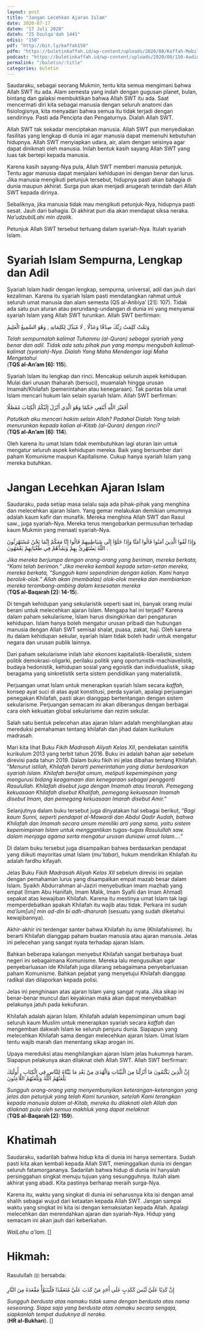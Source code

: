 ```yaml
---
layout: post
title: "Jangan Lecehkan Ajaran Islam"
date: 2020-07-17
datem: "17 Juli 2020"
dateh: "25 Dzulqa'dah 1441"
edisi: "150"
pdf: "http://bit.ly/kaffah150"
pdfm: "https://buletinkaffah.id/wp-content/uploads/2020/08/Kaffah-Mobile-150.pdf"
podcast: "https://buletinkaffah.id/wp-content/uploads/2020/08/150-Audio-Reading-Kaffah.mp3"
permalink: "/buletin/:title"
categories: buletin
---
```


Saudaraku, sebagai seorang Mukmin, tentu kita semua mengimani bahwa Allah SWT itu ada. Alam semesta yang indah dengan gugusan planet, bulan, bintang dan galaksi membuktikan bahwa Allah SWT itu ada. Saat mencermati diri kita sebagai manusia dengan seluruh anatomi dan fisiologisnya, kita menyadari bahwa semua itu tidak terjadi dengan sendirinya. Pasti ada Pencipta dan Pengaturnya. Dialah Allah SWT.

Allah SWT tak sekadar menciptakan manusia. Allah SWT pun menyediakan fasilitas yang lengkap di dunia ini agar manusia dapat memenuhi kebutuhan hidupnya. Allah SWT menyiapkan udara, air, alam dengan seisinya agar dapat dinikmati oleh manusia. Inilah bentuk kasih sayang Allah SWT yang luas tak bertepi kepada manusia.

Karena kasih sayang-Nya pula, Allah SWT memberi manusia petunjuk. Tentu agar manusia dapat menjalani kehidupan ini dengan benar dan lurus. Jika manusia mengikuti petunjuk tersebut, hidupnya pasti akan bahagia di dunia maupun akhirat. Surga pun akan menjadi anugerah terindah dari Allah SWT kepada dirinya.

Sebaliknya, jika manusia tidak mau mengikuti petunjuk-Nya, hidupnya pasti sesat. Jauh dari bahagia. Di akhirat pun dia akan mendapat siksa neraka. *Na’udzubilLahi min dzalik*.

Petunjuk Allah SWT tersebut tertuang dalam syariah-Nya. Itulah syariah Islam.

# Syariah Islam Sempurna, Lengkap dan Adil

Syariah Islam hadir dengan lengkap, sempurna, universal, adil dan jauh dari kezaliman. Karena itu syariah Islam pasti mendatangkan rahmat untuk seluruh umat manusia dan alam semesta (QS al-Anbiya’ [21]: 107). Tidak ada satu pun aturan atau perundang-undangan di dunia ini yang menyamai syariah Islam yang Allah SWT turunkan. Allah SWT berfirman:

<p class="text-right-arabic">
وَتَمَّتْ كَلِمَتُ رَبِّكَ صِدْقًا وَعَدْلًا , لَا مُبَدِّلَ لِكَلِمَاتِهِ , وَهُوَ السَّمِيعُ الْعَلِيمُ
</p>

<p class="text-right-arti">
<i>Telah sempurnalah kalimat Tuhanmu (al-Quran) sebagai syariah yang benar dan adil. Tidak ada satu pihak pun yang mampu mengubah kalimat-kalimat (syariah)-Nya. Dialah Yang Maha Mendengar lagi Maha Mengetahui </i><br>
(<b>TQS al-An’am [6]: 115</b>).
</p>

Syariah Islam itu lengkap dan rinci. Mencakup seluruh aspek kehidupan. Mulai dari urusan thaharah (bersuci), muamalah hingga urusan Imamah/Khilafah (pemerintahan atau kenegaraan). Tak pantas bila umat Islam mencari hukum lain selain syariah Islam. Allah SWT berfirman:

<p class="text-right-arabic">
أَفَغَيْرَ اللَّهِ أَبْتَغِي حَكَمًا وَهُوَ الَّذِي أَنْزَلَ إِلَيْكُمُ الْكِتَابَ مُفَصَّلًا
</p>

<p class="text-right-arti">
<i>Patutkah aku mencari hakim selain Allah? Padahal Dialah Yang telah menurunkan kepada kalian al-Kitab (al-Quran) dengan rinci?</i><br>
(<b>TQS al-An’am [6]: 114</b>).
</p>

Oleh karena itu umat Islam tidak membutuhkan lagi aturan lain untuk mengatur seluruh aspek kehidupan mereka. Baik yang bersumber dari paham Komunisme maupun Kapitalisme. Cukup hanya syariah Islam yang mereka butuhkan.

# Jangan Lecehkan Ajaran Islam

Saudaraku, pada setiap masa selalu saja ada pihak-pihak yang menghina dan melecehkan ajaran Islam. Yang gemar melakukan demikian umumnya adalah kaum kafir dan munafik. Mereka menghina Allah SWT dan Rasul saw., juga syariah-Nya. Mereka terus mengobarkan permusuhan terhadap kaum Mukmin yang menaati syariah-Nya.

<p class="text-right-arabic">
وَإِذَا لَقُوا الَّذِينَ آمَنُوا قَالُوا آمَنَّا وَإِذَا خَلَوْا إِلَى شَيَاطِينِهِمْ قَالُوا إِنَّا مَعَكُمْ إِنَّمَا نَحْنُ مُسْتَهْزِئُونَ . اللَّهُ يَسْتَهْزِئُ بِهِمْ وَيَمُدُّهُمْ فِي طُغْيَانِهِمْ يَعْمَهُونَ
</p>

<p class="text-right-arti">
<i>Jika mereka berjumpa dengan orang-orang yang beriman, mereka berkata, “Kami telah beriman.” Jika mereka kembali kepada setan-setan mereka, mereka berkata, “Sungguh kami sependirian dengan kalian. Kami hanya berolok-olok.” Allah akan (membalas) olok-olok mereka dan membiarkan mereka terombang-ambing dalam kesesatan mereka</i><br>
(<b>TQS al-Baqarah [2]: 14-15</b>).
</p>

Di tengah kehidupan yang sekularistik seperti saat ini, banyak orang mulai berani untuk melecehkan ajaran Islam. Mengapa hal ini terjadi? Karena dalam paham sekularisme, Islam harus disingkirkan dari pengaturan kehidupan. Islam hanya boleh mengatur urusan pribadi dan hubungan manusia dengan Allah SWT semisal shalat, puasa, zakat, haji. Oleh karena itu dalam kehidupan sekular, syariah Islam tidak boleh hadir untuk mengatur negara dan urusan publik lainnya.

Dari paham sekularisme inilah lahir ekonomi kapitalistik-liberalistik, sistem politik demokrasi-oligarki, perilaku politik yang oportunistik-machiavelistik, budaya hedonistik, kehidupan sosial yang egoistik dan individualistik, sikap beragama yang sinkretistik serta sistem pendidikan yang materialistik.

Perjuangan umat Islam untuk menerapkan syariah Islam secara *kaffah*, konsep ayat suci di atas ayat konstitusi, perda syariah, apalagi perjuangan penegakan Khilafah, pasti akan dianggap bertentangan dengan sistem sekularisme. Perjuangan semacam ini akan diberangus dengan berbagai cara oleh kekuatan global sekularisme dan rezim sekular.

Salah satu bentuk pelecehan atas ajaran Islam adalah menghilangkan atau mereduksi pemahaman tentang khilafah dan jihad dalam kurikulum madrasah.

Mari kita lihat Buku *Fikih Madrasah Aliyah Kelas XII*, pendekatan saintifik kurikulum 2013 yang terbit tahun 2016. Buku ini adalah bahan ajar sebelum direvisi pada tahun 2019. Dalam buku fikih ini jelas dibahas tentang Khilafah. “*Menurut istilah, Khilafah berarti pemerintahan yang diatur berdasarkan syariah Islam. Khilafah bersifat umum, meliputi kepemimpinan yang mengurusi bidang keagamaan dan kenegaraan sebagai pengganti Rasulullah. Khilafah disebut juga dengan Imamah atau Imarah. Pemegang kekuasaan Khilafah disebut Khalifah, pemegang kekuasaan Imamah disebut Imam, dan pemegang kekuasaan Imarah disebut Amir.*”

Selanjutnya dalam buku tersebut juga dinyatakan hal sebagai berikut, “*Bagi kaum Sunni, seperti pendapat al-Mawardi dan Abdul Qadir Audah, bahwa Khilafah dan Imamah secara umum memiliki arti yang sama, yaitu sistem kepemimpinan Islam untuk menggantikan tugas-tugas Rasulullah saw. dalam menjaga agama serta mengatur urusan duniawi umat Islam….*”

Di dalam buku tersebut juga disampaikan bahwa berdasarkan pendapat yang diikuti mayoritas umat Islam (*mu’tabar*), hukum mendirikan Khilafah itu adalah fardhu kifayah.

Jelas Buku *Fikih Madrasah Aliyah Kelas XII* sebelum direvisi ini sejalan dengan pemahaman lurus yang disampaikan empat mazab besar dalam Islam. Syaikh Abdurrahman al-Jaziri menyebutkan imam mazhab yang empat (Imam Abu Hanifah, Imam Malik, Imam Syafii dan Imam Ahmad) sepakat atas kewajiban Khilafah. Karena itu mestinya umat Islam tak lagi memperdebatkan apakah Khilafah itu wajib atau tidak. Perkara ini sudah *ma’lum[un] min ad-din bi adh-dharurah* (sesuatu yang sudah diketahui kewajibannya).

Akhir-akhir ini terdengar santer bahwa Khilafah itu isme (Khilafahisme). Itu berarti Khilafah dianggap paham buatan manusia atau ajaran manusia. Jelas ini pelecehan yang sangat nyata terhadap ajaran Islam.

Bahkan beberapa kalangan menyebut Khilafah sangat berbahaya buat negeri ini sebagaimana Komunisme. Mereka lalu mengusulkan agar penyebarluasan ide Khilafah juga dilarang sebagaimana penyebarluasan paham Komunisme. Bahkan pejabat yang menyetujui Khilafah dianggap radikal dan dilaporkan kepada polisi.

Jelas ini penghinaan atas ajaran Islam yang sangat nyata. Jika sikap ini benar-benar muncul dari keyakinan maka akan dapat menyebabkan pelakunya jatuh pada kekufuran.

Khilafah adalah ajaran Islam. Khilafah adalah kepemimpinan umum bagi seluruh kaum Muslim untuk menerapkan syariah secara *kaffah* dan mengemban dakwah Islam ke seluruh penjuru dunia. Siapapun yang melecehkan Khilafah sama dengan melecehkan ajaran Islam. Umat Islam tentu wajib marah dan menentang sikap arogan ini.

Upaya mereduksi atau menghilangkan ajaran Islam jelas hukumnya haram. Siapapun pelakunya akan dilaknat oleh Allah SWT. Allah SWT berfirman:

<p class="text-right-arabic">
إِنَّ الَّذِينَ يَكْتُمُونَ مَا أَنْزَلْنَا مِنَ الْبَيِّنَاتِ وَالْهُدَىٰ مِنْ بَعْدِ مَا بَيَّنَّاهُ لِلنَّاسِ فِي الْكِتَابِ , أُولَٰئِكَ يَلْعَنُهُمُ اللَّهُ وَيَلْعَنُهُمُ اللَّاعِنُونَ
</p>

<p class="text-right-arti">
<i>Sungguh orang-orang yang menyembunyikan keterangan-keterangan yang jelas dan petunjuk yang telah Kami turunkan, setelah Kami terangkan kepada manusia dalam al-Kitab, mereka itu dilaknati oleh Allah dan dilaknati pula oleh semua makhluk yang dapat melaknat</i><br>
(<b>TQS al-Baqarah [2]: 159</b>).
</p>

# Khatimah

Saudaraku, sadarilah bahwa hidup kita di dunia ini hanya sementara. Sudah pasti kita akan kembali kepada Allah SWT, meninggalkan dunia ini dengan seluruh fatamorgananya. Sadarilah bahwa hidup di dunia ini hanyalah persinggahan singkat menuju tujuan yang sesungguhnya. Itulah alam akhirat yang abadi. Kita pastinya berharap meraih surga-Nya.

Karena itu, waktu yang singkat di dunia ini seharusnya kita isi dengan amal shalih sebagai wujud dari ketaatan kepada Allah SWT. Jangan sampai waktu yang singkat ini kita isi dengan kemaksiatan kepada Allah. Apalagi melecehkan dan merendahkan ajaran dan syariah-Nya. Hidup yang semacam ini akan jauh dari keberkahan.

*WalLahu a’lam*. []

<!-- HIKMAH -->
<div class="card card-post mt-5">
<div class="card-header">
<h1>Hikmah:</h1>
</div>

<div class="card-body">
<p class="text-center">
Rasulullah ﷺ  bersabda:
</p>

<p class="text-center-arabic">
إِنَّ كَذِبًا عَلَيَّ لَيْسَ كَكَذِبٍ عَلَى أَحَدٍ مَنْ كَذَبَ عَلَيَّ مُتَعَمِّدًا فَلْيَتَبَوَّأْ مَقْعَدَهُ مِنَ النَّارِ
</p>

<p class="text-center">
<i>
Sungguh berdusta atas namaku tidak sama dengan berdusta atas nama seseorang. Siapa saja yang berdusta atas namaku secara sengaja, siapkanlah tempat duduknya di neraka.
</i><br>
(<b>HR al-Bukhari</b>). []
</p>
</div>
</div>
<!-- END HIKMAH -->
